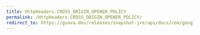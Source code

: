 ```yaml
---
title: HttpHeaders.CROSS_ORIGIN_OPENER_POLICY
permalink: /HttpHeaders.CROSS_ORIGIN_OPENER_POLICY/
redirect_to: https://guava.dev/releases/snapshot-jre/api/docs/com/google/common/net/HttpHeaders.html#CROSS_ORIGIN_OPENER_POLICY
---
```

